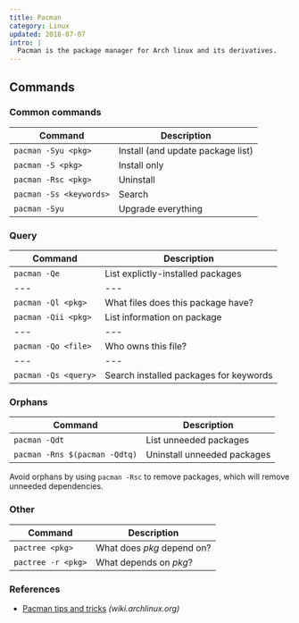 ```yaml
---
title: Pacman
category: Linux
updated: 2018-07-07
intro: |
  Pacman is the package manager for Arch linux and its derivatives.
---
```


## Commands

### Common commands

| Command                 | Description                       |
|-------------------------|-----------------------------------|
| `pacman -Syu <pkg>`     | Install (and update package list) |
| `pacman -S <pkg>`       | Install only                      |
| `pacman -Rsc <pkg>`     | Uninstall                         |
| `pacman -Ss <keywords>` | Search                            |
| `pacman -Syu`           | Upgrade everything                |

### Query

| Command              | Description                            |
|----------------------|----------------------------------------|
| `pacman -Qe`         | List explictly-installed packages      |
| ---                  | ---                                    |
| `pacman -Ql <pkg>`   | What files does this package have?     |
| `pacman -Qii <pkg>`  | List information on package            |
| ---                  | ---                                    |
| `pacman -Qo <file>`  | Who owns this file?                    |
| ---                  | ---                                    |
| `pacman -Qs <query>` | Search installed packages for keywords |

### Orphans

| Command                       | Description                 |
|-------------------------------|-----------------------------|
| `pacman -Qdt`                 | List unneeded packages      |
| `pacman -Rns $(pacman -Qdtq)` | Uninstall unneeded packages |

Avoid orphans by using `pacman -Rsc` to remove packages, which will remove unneeded dependencies.

### Other

| Command            | Description                |
|--------------------|----------------------------|
| `pactree <pkg>`    | What does _pkg_ depend on? |
| `pactree -r <pkg>` | What depends on _pkg_?     |

### References

* [Pacman tips and tricks](https://wiki.archlinux.org/index.php/Pacman/Tips_and_tricks) _(wiki.archlinux.org)_
